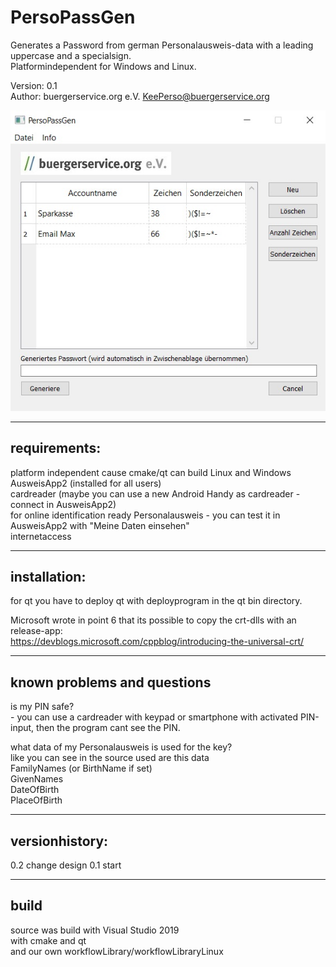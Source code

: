 # PersoPassGen
Generates a Password from german Personalausweis-data with a leading uppercase and a specialsign.    
Platformindependent for Windows and Linux.   

Version: 0.1   
Author: buergerservice.org e.V. <KeePerso@buergerservice.org>    


![Screenshot1](PersoPassGen/screenshot1.JPG)

-------------
requirements:
-------------
platform independent cause cmake/qt can build Linux and Windows   
AusweisApp2 (installed for all users)   
cardreader (maybe you can use a new Android Handy as cardreader - connect in AusweisApp2)   
for online identification ready Personalausweis - you can test it in AusweisApp2 with "Meine Daten einsehen"   
internetaccess   



-------------
installation:
-------------
for qt you have to deploy qt with deployprogram in the qt bin directory.   

Microsoft wrote in point 6 that its possible to copy the crt-dlls with an release-app:   
https://devblogs.microsoft.com/cppblog/introducing-the-universal-crt/






----------------------------
known problems and questions
----------------------------

is my PIN safe?  
	- you can use a cardreader with keypad or smartphone with activated PIN-input, then the program cant see the PIN.  

what data of my Personalausweis is used for the key?  
	like you can see in the source used are this data  
	FamilyNames (or BirthName if set)  
	GivenNames  
	DateOfBirth  
	PlaceOfBirth  
 



---------------
versionhistory:
---------------
0.2 change design
0.1 start  


-----
build
-----
source was build with Visual Studio 2019   
with cmake and qt   
and our own workflowLibrary/workflowLibraryLinux   
